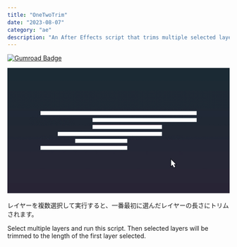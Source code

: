 ```yaml
---
title: "OneTwoTrim"
date: "2023-08-07"
category: "ae"
description: "An After Effects script that trims multiple selected layers to match the length of the first selected layer. Streamline your editing process with this simple yet powerful tool."
---
```


[![Gumroad Badge](https://img.shields.io/badge/Gumroad-FF90E8?logo=gumroad&logoColor=fff&style=for-the-badge)](https://cumuloworks.gumroad.com/l/onetwotrim)

![](./onetwotrim/oneTwoTrim_Demo.gif)

レイヤーを複数選択して実行すると、一番最初に選んだレイヤーの長さにトリムされます。

Select multiple layers and run this script. Then selected layers will be trimmed to the length of the first layer selected.

